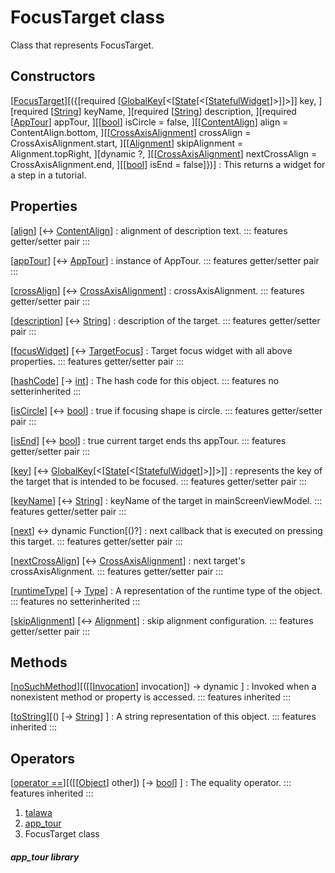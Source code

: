 
<div>

# FocusTarget class

</div>


Class that represents FocusTarget.



## Constructors

[[FocusTarget](../models_app_tour/FocusTarget/FocusTarget.md)][({[required [[GlobalKey](https://api.flutter.dev/flutter/widgets/GlobalKey-class.md)[\<[[State](https://api.flutter.dev/flutter/widgets/State-class.html)[\<[[StatefulWidget](https://api.flutter.dev/flutter/widgets/StatefulWidget-class.html)]\>]]\>]] key, ][required [[String](https://api.flutter.dev/flutter/dart-core/String-class.html)] keyName, ][required [[String](https://api.flutter.dev/flutter/dart-core/String-class.html)] description, ][required [[AppTour](../models_app_tour/AppTour-class.md)] appTour, ][[[bool](https://api.flutter.dev/flutter/dart-core/bool-class.html)] isCircle = false, ][[[ContentAlign](https://pub.dev/documentation/tutorial_coach_mark/1.2.12/tutorial_coach_mark/ContentAlign.html)] align = ContentAlign.bottom, ][[[CrossAxisAlignment](https://api.flutter.dev/flutter/rendering/CrossAxisAlignment.html)] crossAlign = CrossAxisAlignment.start, ][[[Alignment](https://api.flutter.dev/flutter/painting/Alignment-class.html)] skipAlignment = Alignment.topRight, ][dynamic ?, ][[[CrossAxisAlignment](https://api.flutter.dev/flutter/rendering/CrossAxisAlignment.html)] nextCrossAlign = CrossAxisAlignment.end, ][[[bool](https://api.flutter.dev/flutter/dart-core/bool-class.html)] isEnd = false]})]
:   This returns a widget for a step in a tutorial.



## Properties

[[align](../models_app_tour/FocusTarget/align.md)] [↔ [ContentAlign](https://pub.dev/documentation/tutorial_coach_mark/1.2.12/tutorial_coach_mark/ContentAlign.html)]
:   alignment of description text.
    ::: features
    getter/setter pair
    :::

[[appTour](../models_app_tour/FocusTarget/appTour.md)] [↔ [AppTour](../models_app_tour/AppTour-class.md)]
:   instance of AppTour.
    ::: features
    getter/setter pair
    :::

[[crossAlign](../models_app_tour/FocusTarget/crossAlign.md)] [↔ [CrossAxisAlignment](https://api.flutter.dev/flutter/rendering/CrossAxisAlignment.html)]
:   crossAxisAlignment.
    ::: features
    getter/setter pair
    :::

[[description](../models_app_tour/FocusTarget/description.md)] [↔ [String](https://api.flutter.dev/flutter/dart-core/String-class.html)]
:   description of the target.
    ::: features
    getter/setter pair
    :::

[[focusWidget](../models_app_tour/FocusTarget/focusWidget.md)] [↔ [TargetFocus](https://pub.dev/documentation/tutorial_coach_mark/1.2.12/tutorial_coach_mark/TargetFocus-class.html)]
:   Target focus widget with all above properties.
    ::: features
    getter/setter pair
    :::

[[hashCode](https://api.flutter.dev/flutter/dart-core/Object/hashCode.html)] [→ [int](https://api.flutter.dev/flutter/dart-core/int-class.html)]
:   The hash code for this object.
    ::: features
    no setterinherited
    :::

[[isCircle](../models_app_tour/FocusTarget/isCircle.md)] [↔ [bool](https://api.flutter.dev/flutter/dart-core/bool-class.html)]
:   true if focusing shape is circle.
    ::: features
    getter/setter pair
    :::

[[isEnd](../models_app_tour/FocusTarget/isEnd.md)] [↔ [bool](https://api.flutter.dev/flutter/dart-core/bool-class.html)]
:   true current target ends ths appTour.
    ::: features
    getter/setter pair
    :::

[[key](../models_app_tour/FocusTarget/key.md)] [↔ [GlobalKey](https://api.flutter.dev/flutter/widgets/GlobalKey-class.html)[\<[[State](https://api.flutter.dev/flutter/widgets/State-class.html)[\<[[StatefulWidget](https://api.flutter.dev/flutter/widgets/StatefulWidget-class.html)]\>]]\>]]
:   represents the key of the target that is intended to be focused.
    ::: features
    getter/setter pair
    :::

[[keyName](../models_app_tour/FocusTarget/keyName.md)] [↔ [String](https://api.flutter.dev/flutter/dart-core/String-class.html)]
:   keyName of the target in mainScreenViewModel.
    ::: features
    getter/setter pair
    :::

[[next](../models_app_tour/FocusTarget/next.md)] ↔ dynamic Function[()?]
:   next callback that is executed on pressing this target.
    ::: features
    getter/setter pair
    :::

[[nextCrossAlign](../models_app_tour/FocusTarget/nextCrossAlign.md)] [↔ [CrossAxisAlignment](https://api.flutter.dev/flutter/rendering/CrossAxisAlignment.html)]
:   next target\'s crossAxisAlignment.
    ::: features
    getter/setter pair
    :::

[[runtimeType](https://api.flutter.dev/flutter/dart-core/Object/runtimeType.html)] [→ [Type](https://api.flutter.dev/flutter/dart-core/Type-class.html)]
:   A representation of the runtime type of the object.
    ::: features
    no setterinherited
    :::

[[skipAlignment](../models_app_tour/FocusTarget/skipAlignment.md)] [↔ [Alignment](https://api.flutter.dev/flutter/painting/Alignment-class.html)]
:   skip alignment configuration.
    ::: features
    getter/setter pair
    :::



## Methods

[[noSuchMethod](https://api.flutter.dev/flutter/dart-core/Object/noSuchMethod.html)][([[[Invocation](https://api.flutter.dev/flutter/dart-core/Invocation-class.md)] invocation]) → dynamic ]
:   Invoked when a nonexistent method or property is accessed.
    ::: features
    inherited
    :::

[[toString](https://api.flutter.dev/flutter/dart-core/Object/toString.html)][() [→ [String](https://api.flutter.dev/flutter/dart-core/String-class.html)] ]
:   A string representation of this object.
    ::: features
    inherited
    :::



## Operators

[[operator ==](https://api.flutter.dev/flutter/dart-core/Object/operator_equals.html)][([[[Object](https://api.flutter.dev/flutter/dart-core/Object-class.md)] other]) [→ [bool](https://api.flutter.dev/flutter/dart-core/bool-class.html)] ]
:   The equality operator.
    ::: features
    inherited
    :::







1.  [talawa](../index.md)
2.  [app_tour](../models_app_tour/)
3.  FocusTarget class

##### app_tour library







